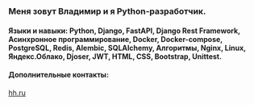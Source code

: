 ### Меня зовут Владимир и я Python-разработчик.

#### Языки и навыки: Python, Django, FastAPI, Django Rest Framework, Асинхронное программирование, Docker, Docker-compose, PostgreSQL, Redis, Аlembic, SQLAlchemy, Алгоритмы, Nginx, Linux, Яндекс.Облако, Djoser, JWT, HTML, CSS, Bootstrap, Unittest.  

#### Дополнительные контакты:
[hh.ru](https://hh.ru/resume/561e7507ff0b3f41f20039ed1f464c59746962?customDomain=1)  
